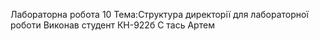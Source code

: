 Лабораторна робота 10
Тема:Структура директорії для лабораторної роботи
Виконав студент КН-922б С тась Артем
